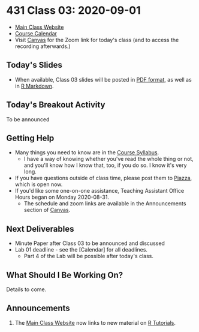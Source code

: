 # 431 Class 03: 2020-09-01

- [Main Class Website](https://thomaselove.github.io/431/)
- [Course Calendar](https://thomaselove.github.io/431/calendar.html)
- Visit [Canvas](https://canvas.case.edu) for the Zoom link for today's class (and to access the recording afterwards.) 

## Today's Slides

- When available, Class 03 slides will be posted in [PDF format](https://github.com/THOMASELOVE/431-2020/blob/master/classes/class03/431_class-03-slides_2020.pdf), as well as in [R Markdown](https://github.com/THOMASELOVE/431-2020/blob/master/classes/class03/431_class-03-slides_2020.Rmd).

## Today's Breakout Activity

To be announced

## Getting Help

- Many things you need to know are in the [Course Syllabus](https://thomaselove.github.io/431-2020-syllabus/). 
    - I have a way of knowing whether you've read the whole thing or not, and you'll know how I know that, too, if you do so. I know it's very long.
- If you have questions outside of class time, please post them to [Piazza](https://piazza.com/case/fall2020/pqhs431), which is open now.
- If you'd like some one-on-one assistance, Teaching Assistant Office Hours began on Monday 2020-08-31.
    - The schedule and zoom links are available in the Announcements section of [Canvas](https://canvas.case.edu).

## Next Deliverables

- Minute Paper after Class 03 to be announced and discussed
- Lab 01 deadline - see the [Calendar] for all deadlines.
    - Part 4 of the Lab will be possible after today's class.

## What Should I Be Working On?

Details to come.

## Announcements

1. The [Main Class Website](https://thomaselove.github.io/431/) now links to new material on [R Tutorials](https://github.com/THOMASELOVE/431-2020/blob/master/software/README.md).

